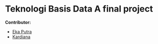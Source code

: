 # Teknologi Basis Data A final project

**Contributor:**
- [Eka Putra](https://github.com/ekaputra04)
- [Kardiana](https://github.com/kardianao1)
